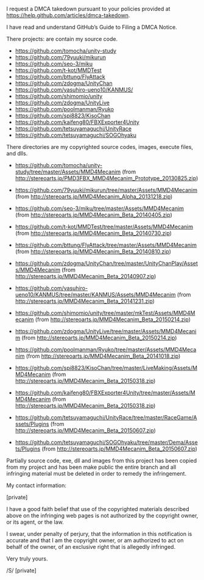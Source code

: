 I request a DMCA takedown pursuant to your policies provided at
https://help.github.com/articles/dmca-takedown.

I have read and understand GitHub’s Guide to Filing a DMCA Notice.

There projects: are contain my source code.

- https://github.com/tomocha/unity-study
- https://github.com/79yuuki/mikurun
- https://github.com/seo-3/miku
- https://github.com/t-kot/MMDTest
- https://github.com/bttung/FlyAttack
- https://github.com/zdogma/UnityChan
- https://github.com/yasuhiro-ueno10/KANMUS/
- https://github.com/shimomio/unity
- https://github.com/zdogma/UnityLive
- https://github.com/poolmanman/Ryuko
- https://github.com/spi8823/KisoChan
- https://github.com/kaifeng80/FBXExporter4Unity
- https://github.com/tetsuyamaguchi/UnityRace
- https://github.com/tetsuyamaguchi/SOGOhyaku

There directories are my copyrighted source codes, images, execute
files, and dlls.

- https://github.com/tomocha/unity-study/tree/master/Assets/MMD4Mecanim (from http://stereoarts.jp/PMD3FBX_MMD4Mecanim_Prototype_20130825.zip)

- https://github.com/79yuuki/mikurun/tree/master/Assets/MMD4Mecanim (from http://stereoarts.jp/MMD4Mecanim_Alpha_20131218.zip)

- https://github.com/seo-3/miku/tree/master/Assets/MMD4Mecanim (from http://stereoarts.jp/MMD4Mecanim_Beta_20140405.zip)

- https://github.com/t-kot/MMDTest/tree/master/Assets/MMD4Mecanim (from http://stereoarts.jp/MMD4Mecanim_Beta_20140730.zip)

- https://github.com/bttung/FlyAttack/tree/master/Assets/MMD4Mecanim (from http://stereoarts.jp/MMD4Mecanim_Beta_20140810.zip)

- https://github.com/zdogma/UnityChan/tree/master/UnityChanPlay/Assets/MMD4Mecanim (from http://stereoarts.jp/MMD4Mecanim_Beta_20140907.zip)

- https://github.com/yasuhiro-ueno10/KANMUS/tree/master/KANMUS/Assets/MMD4Mecanim (from http://stereoarts.jp/MMD4Mecanim_Beta_20141231.zip)

- https://github.com/shimomio/unity/tree/master/mkTest/Assets/MMD4Mecanim (from http://stereoarts.jp/MMD4Mecanim_Beta_20150214.zip)

- https://github.com/zdogma/UnityLive/tree/master/Assets/MMD4Mecanim (from http://stereoarts.jp/MMD4Mecanim_Beta_20150214.zip)

- https://github.com/poolmanman/Ryuko/tree/master/Assets/MMD4Mecanim (from http://stereoarts.jp/MMD4Mecanim_Beta_20141018.zip)

- https://github.com/spi8823/KisoChan/tree/master/LiveMaking/Assets/MMD4Mecanim (from http://stereoarts.jp/MMD4Mecanim_Beta_20150318.zip)

- https://github.com/kaifeng80/FBXExporter4Unity/tree/master/Assets/MMD4Mecanim (from http://stereoarts.jp/MMD4Mecanim_Beta_20150318.zip)

- https://github.com/tetsuyamaguchi/UnityRace/tree/master/RaceGame/Assets/Plugins (from http://stereoarts.jp/MMD4Mecanim_Beta_20150607.zip)

- https://github.com/tetsuyamaguchi/SOGOhyaku/tree/master/Dema/Assets/Plugins (from http://stereoarts.jp/MMD4Mecanim_Beta_20150607.zip)

Partially source code, exe, dll and images from this project has been
copied from my project and has been make public
the entire branch and all infringing material must be deleted in order
to remedy the infringement.

My contact information:

[private]


I have a good faith belief that use of the copyrighted materials
described above on the infringing web pages is not authorized by the
copyright owner, or its agent, or the law.

I swear, under penalty of perjury, that the information in this
notification is accurate and that I am the copyright owner, or am
authorized to act on behalf of the owner, of an exclusive right that is
allegedly infringed.

Very truly yours.

/S/ [private]
